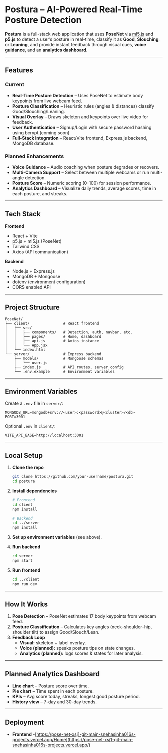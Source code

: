 # Postura – AI-Powered Real-Time Posture Detection

**Postura** is a full-stack web application that uses **PoseNet** via [ml5.js](https://ml5js.org/) and **p5.js** to detect a user’s posture in real-time, classify it as **Good**, **Slouching**, or **Leaning**, and provide instant feedback through visual cues, **voice guidance**, and an **analytics dashboard**.

---

## Features

### Current
- **Real-Time Posture Detection** – Uses PoseNet to estimate body keypoints from live webcam feed.
- **Posture Classification** – Heuristic rules (angles & distances) classify Good/Slouching/Leaning.
- **Visual Overlay** – Draws skeleton and keypoints over live video for feedback.
- **User Authentication** – Signup/Login with secure password hashing using bcrypt.(coming soon)
- **Full-Stack Integration** – React/Vite frontend, Express.js backend, MongoDB database.

###  Planned Enhancements
- **Voice Guidance** – Audio coaching when posture degrades or recovers.
- **Multi-Camera Support** – Select between multiple webcams or run multi-angle detection.
- **Posture Score** – Numeric scoring (0–100) for session performance.
- **Analytics Dashboard** – Visualize daily trends, average scores, time in each posture, and streaks.

---

##  Tech Stack

**Frontend**
- React + Vite
- p5.js + ml5.js (PoseNet)
- Tailwind CSS
- Axios (API communication)

**Backend**
- Node.js + Express.js
- MongoDB + Mongoose
- dotenv (environment configuration)
- CORS enabled API

---

##  Project Structure

```
PoseNet/
├── client/               # React frontend
│   ├── src/
│   │   ├── components/   # Detection, auth, navbar, etc.
│   │   ├── pages/        # Home, dashboard
│   │   ├── api.js        # Axios instance
│   │   └── App.jsx
│   └── index.html
└── server/               # Express backend
    ├── models/           # Mongoose schemas
    │   └── user.js
    ├── index.js          # API routes, server config
    └── .env.example      # Environment variables
```

---

##  Environment Variables

Create a `.env` file in `server/`:
```env
MONGODB_URL=mongodb+srv://<user>:<password>@<cluster>/<db>
PORT=3001
```

Optional `.env` in `client/`:
```env
VITE_API_BASE=http://localhost:3001
```

---

##  Local Setup

1. **Clone the repo**
   ```bash
   git clone https://github.com/your-username/postura.git
   cd postura
   ```

2. **Install dependencies**
   ```bash
   # Frontend
   cd client
   npm install

   # Backend
   cd ../server
   npm install
   ```

3. **Set up environment variables** (see above).

4. **Run backend**
   ```bash
   cd server
   npm start
   ```

5. **Run frontend**
   ```bash
   cd ../client
   npm run dev
   ```

---

##  How It Works

1. **Pose Detection** – PoseNet estimates 17 body keypoints from webcam feed.
2. **Posture Classification** – Calculates key angles (neck–shoulder–hip, shoulder tilt) to assign Good/Slouch/Lean.
3. **Feedback Loop**
   - **Visual:** skeleton + label overlay.
   - **Voice (planned):** speaks posture tips on state changes.
   - **Analytics (planned):** logs scores & states for later analysis.

---

## Planned Analytics Dashboard

- **Line chart** – Posture score over time.
- **Pie chart** – Time spent in each posture.
- **KPIs** – Avg score today, streaks, longest good posture period.
- **History view** – 7-day and 30-day trends.

---
## Deployment

 - **Frontend** -[https://pose-net-xsj1-git-main-snehasinha016s-projects.vercel.app/Home](https://pose-net-xsj1-git-main-snehasinha016s-projects.vercel.app/)









